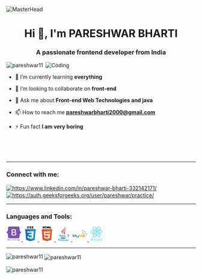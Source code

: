 ![MasterHead](https://camo.githubusercontent.com/48ec00ed4c84e771db4a1db90b56352923a8d644452a32b434d68e97006c9337/68747470733a2f2f63686b736b696c6c732e636f6d2f77702d636f6e74656e742f75706c6f6164732f323032302f30342f504e432d416e696d617465642d42616e6e6572732e676966)
<h1 align="center">Hi 👋, I'm PARESHWAR BHARTI</h1>
<h3 align="center">A passionate frontend developer from India</h3>
<img align="right" alt="Coding" width="400" src="https://i.giphy.com/media/qgQUggAC3Pfv687qPC/giphy.webp">

<p align="left"> <img src="https://komarev.com/ghpvc/?username=pareshwar11&label=Profile%20views&color=0e75b6&style=flat" alt="pareshwar11" /> </p>

- 🔭 I’m currently learning **everything**


- 👯 I’m looking to collaborate on **front-end**

- 💬 Ask me about **Front-end Web Technologies and java**

- 📫 How to reach me **pareshwarbharti2000@gmail.com**

- ⚡ Fun fact **I am very boring**
<br>
<br>
<br>
<hr>
</hr>
<h3 align="left">Connect with me:</h3>
<p align="left">
<a href="https://linkedin.com/in/pareshwar-bharti-332142171/" target="blank"><img align="center" src="https://raw.githubusercontent.com/rahuldkjain/github-profile-readme-generator/master/src/images/icons/Social/linked-in-alt.svg" alt="https://www.linkedin.com/in/pareshwar-bharti-332142171/" height="30" width="40" /></a>
<a href="https://auth.geeksforgeeks.org/user/pareshwar/practice/" target="blank"><img align="center" src="https://raw.githubusercontent.com/rahuldkjain/github-profile-readme-generator/master/src/images/icons/Social/geeks-for-geeks.svg" alt="https://auth.geeksforgeeks.org/user/pareshwar/practice/" height="30" width="40" /></a>
</p>
<hr>
</hr>
<h3 align="left">Languages and Tools:</h3>
<p align="left"> <a href="https://getbootstrap.com" target="_blank" rel="noreferrer"> <img src="https://raw.githubusercontent.com/devicons/devicon/master/icons/bootstrap/bootstrap-plain-wordmark.svg" alt="bootstrap" width="40" height="40"/> </a> <a href="https://www.w3schools.com/css/" target="_blank" rel="noreferrer"> <img src="https://raw.githubusercontent.com/devicons/devicon/master/icons/css3/css3-original-wordmark.svg" alt="css3" width="40" height="40"/> </a> <a href="https://www.w3.org/html/" target="_blank" rel="noreferrer"> <img src="https://raw.githubusercontent.com/devicons/devicon/master/icons/html5/html5-original-wordmark.svg" alt="html5" width="40" height="40"/> </a> <a href="https://www.java.com" target="_blank" rel="noreferrer"> <img src="https://raw.githubusercontent.com/devicons/devicon/master/icons/java/java-original.svg" alt="java" width="40" height="40"/> </a> <a href="https://www.mysql.com/" target="_blank" rel="noreferrer"> <img src="https://raw.githubusercontent.com/devicons/devicon/master/icons/mysql/mysql-original-wordmark.svg" alt="mysql" width="40" height="40"/> </a> <a href="https://reactjs.org/" target="_blank" rel="noreferrer"> <img src="https://raw.githubusercontent.com/devicons/devicon/master/icons/react/react-original-wordmark.svg" alt="react" width="40" height="40"/> </a> </p>
<hr></hr>
<p><img align="left" src="https://github-readme-stats.vercel.app/api/top-langs?username=pareshwar11&show_icons=true&locale=en&layout=compact" alt="pareshwar11" /></p>

<p>&nbsp;<img align="center" src="https://github-readme-stats.vercel.app/api?username=pareshwar11&show_icons=true&locale=en" alt="pareshwar11" /></p>

<p><img align="center" src="https://github-readme-streak-stats.herokuapp.com/?user=pareshwar11&" alt="pareshwar11" /></p>
